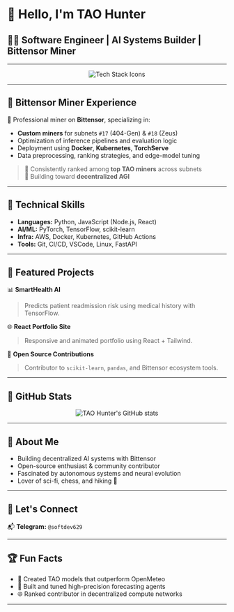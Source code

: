 # 👋 Hello, I'm TAO Hunter

## 👨‍💻 Software Engineer | AI Systems Builder | Bittensor Miner

---

<p align="center">
  <img src="https://skillicons.dev/icons?i=python,tensorflow,pytorch,aws,docker,kubernetes,react,nodejs,linux&theme=light" alt="Tech Stack Icons">
</p>

---

## 🧠 Bittensor Miner Experience

🚀 Professional miner on **Bittensor**, specializing in:

- **Custom miners** for subnets `#17` (404-Gen) & `#18` (Zeus)
- Optimization of inference pipelines and evaluation logic
- Deployment using **Docker**, **Kubernetes**, **TorchServe**
- Data preprocessing, ranking strategies, and edge-model tuning

> 🥇 Consistently ranked among **top TAO miners** across subnets  
> 🧬 Building toward **decentralized AGI**

---

## 🔧 Technical Skills

- **Languages:** Python, JavaScript (Node.js, React)
- **AI/ML:** PyTorch, TensorFlow, scikit-learn
- **Infra:** AWS, Docker, Kubernetes, GitHub Actions
- **Tools:** Git, CI/CD, VSCode, Linux, FastAPI

---

## 🌟 Featured Projects

📊 **SmartHealth AI**  
> Predicts patient readmission risk using medical history with TensorFlow.

🌐 **React Portfolio Site**  
> Responsive and animated portfolio using React + Tailwind.

🤝 **Open Source Contributions**  
> Contributor to `scikit-learn`, `pandas`, and Bittensor ecosystem tools.

---

## 🧬 GitHub Stats

<p align="center">
  <img src="https://github-readme-stats.vercel.app/api?username=tao-hunter&show_icons=true&theme=default" alt="TAO Hunter's GitHub stats">
</p>

---

## 🧩 About Me

- Building decentralized AI systems with Bittensor
- Open-source enthusiast & community contributor
- Fascinated by autonomous systems and neural evolution
- Lover of sci-fi, chess, and hiking 🌄

---

## 🔗 Let's Connect
📬 **Telegram:** `@softdev629`

---

## 🏆 Fun Facts

- 🧠 Created TAO models that outperform OpenMeteo  
- 🔧 Built and tuned high-precision forecasting agents  
- 🌐 Ranked contributor in decentralized compute networks

---

